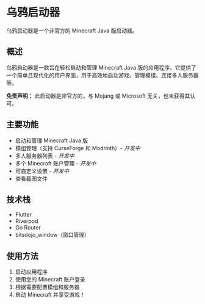# 乌鸦启动器

乌鸦启动器是一个非官方的 Minecraft Java 版启动器。

## 概述

乌鸦启动器是一款旨在轻松启动和管理 Minecraft Java 版的应用程序。它提供了一个简单且现代化的用户界面，用于高效地启动游戏、管理模组、连接多人服务器等。

**免责声明：** 此启动器是非官方的，与 Mojang 或 Microsoft 无关，也未获得其认可。

## 主要功能

- 启动和管理 Minecraft Java 版
- 模组管理（支持 CurseForge 和 Modrinth）- *开发中*
- 多人服务器列表 - *开发中*
- 多个 Minecraft 账户管理 - *开发中*
- 可自定义设置 - *开发中*
- 查看截图文件

## 技术栈

- Flutter
- Riverpod
- Go Router
- bitsdojo_window（窗口管理）

## 使用方法

1. 启动应用程序
2. 使用您的 Minecraft 账户登录
3. 根据需要配置模组和服务器
4. 启动 Minecraft 并享受游戏！
